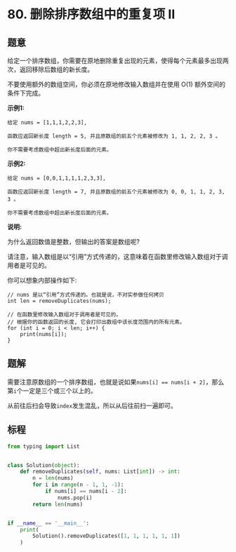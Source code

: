 # 80. 删除排序数组中的重复项 II

## 题意

给定一个排序数组，你需要在原地删除重复出现的元素，使得每个元素最多出现两次，返回移除后数组的新长度。

不要使用额外的数组空间，你必须在原地修改输入数组并在使用 O(1) 额外空间的条件下完成。

**示例1:**
```
给定 nums = [1,1,1,2,2,3],

函数应返回新长度 length = 5, 并且原数组的前五个元素被修改为 1, 1, 2, 2, 3 。

你不需要考虑数组中超出新长度后面的元素。
```
**示例2:**
```
给定 nums = [0,0,1,1,1,1,2,3,3],

函数应返回新长度 length = 7, 并且原数组的前五个元素被修改为 0, 0, 1, 1, 2, 3, 3 。

你不需要考虑数组中超出新长度后面的元素。
```
**说明:**

为什么返回数值是整数，但输出的答案是数组呢?

请注意，输入数组是以“引用”方式传递的，这意味着在函数里修改输入数组对于调用者是可见的。

你可以想象内部操作如下:
```
// nums 是以“引用”方式传递的。也就是说，不对实参做任何拷贝
int len = removeDuplicates(nums);

// 在函数里修改输入数组对于调用者是可见的。
// 根据你的函数返回的长度, 它会打印出数组中该长度范围内的所有元素。
for (int i = 0; i < len; i++) {
    print(nums[i]);
}
```
## 题解

需要注意原数组的一个排序数组，也就是说如果`nums[i] == nums[i + 2]`，那么第`i`个一定是三个或三个以上的。

从前往后扫会导致`index`发生混乱，所以从后往前扫一遍即可。

## 标程

```python
from typing import List


class Solution(object):
    def removeDuplicates(self, nums: List[int]) -> int:
        n = len(nums)
        for i in range(n - 1, 1, -1):
            if nums[i] == nums[i - 2]:
                nums.pop(i)
        return len(nums)


if __name__ == '__main__':
    print(
        Solution().removeDuplicates([1, 1, 1, 1, 1, 1])
    )

```